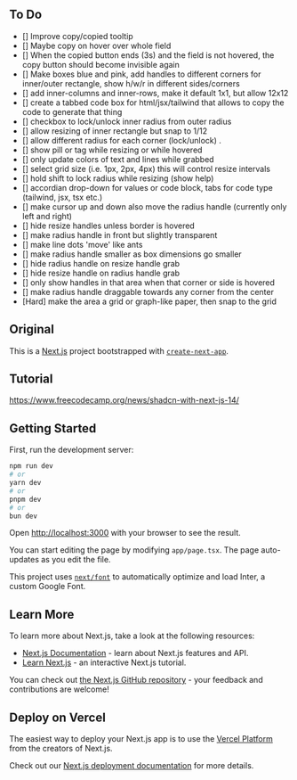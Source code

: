## To Do

- [] Improve copy/copied tooltip
- [] Maybe copy on hover over whole field
- [] When the copied button ends (3s) and the field is not hovered, the copy button should become invisible again
- [] Make boxes blue and pink, add handles to different corners for inner/outer rectangle, show h/w/r in different sides/corners
- [] add inner-columns and inner-rows, make it default 1x1, but allow 12x12
- [] create a tabbed code box for html/jsx/tailwind that allows to copy the code to generate that thing
- [] checkbox to lock/unlock inner radius from outer radius
- [] allow resizing of inner rectangle but snap to 1/12
- [] allow different radius for each corner (lock/unlock)
  .
- [] show pill or tag while resizing or while hovered
- [] only update colors of text and lines while grabbed
- [] select grid size (i.e. 1px, 2px, 4px) this will control resize intervals
- [] hold shift to lock radius while resizing (show help)
- [] accordian drop-down for values or code block, tabs for code type (tailwind, jsx, tsx etc.)
- [] make cursor up and down also move the radius handle (currently only left and right)
- [] hide resize handles unless border is hovered
- [] make radius handle in front but slightly transparent
- [] make line dots 'move' like ants
- [] make radius handle smaller as box dimensions go smaller
- [] hide radius handle on resize handle grab
- [] hide resize handle on radius handle grab
- [] only show handles in that area when that corner or side is hovered
- [] make radius handle draggable towards any corner from the center
- [Hard] make the area a grid or graph-like paper, then snap to the grid

## Original

This is a [Next.js](https://nextjs.org/) project bootstrapped with [`create-next-app`](https://github.com/vercel/next.js/tree/canary/packages/create-next-app).

## Tutorial

https://www.freecodecamp.org/news/shadcn-with-next-js-14/

## Getting Started

First, run the development server:

```bash
npm run dev
# or
yarn dev
# or
pnpm dev
# or
bun dev
```

Open [http://localhost:3000](http://localhost:3000) with your browser to see the result.

You can start editing the page by modifying `app/page.tsx`. The page auto-updates as you edit the file.

This project uses [`next/font`](https://nextjs.org/docs/basic-features/font-optimization) to automatically optimize and load Inter, a custom Google Font.

## Learn More

To learn more about Next.js, take a look at the following resources:

- [Next.js Documentation](https://nextjs.org/docs) - learn about Next.js features and API.
- [Learn Next.js](https://nextjs.org/learn) - an interactive Next.js tutorial.

You can check out [the Next.js GitHub repository](https://github.com/vercel/next.js/) - your feedback and contributions are welcome!

## Deploy on Vercel

The easiest way to deploy your Next.js app is to use the [Vercel Platform](https://vercel.com/new?utm_medium=default-template&filter=next.js&utm_source=create-next-app&utm_campaign=create-next-app-readme) from the creators of Next.js.

Check out our [Next.js deployment documentation](https://nextjs.org/docs/deployment) for more details.
